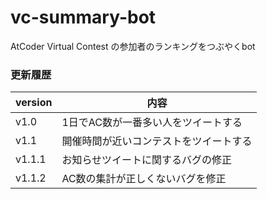 vc-summary-bot
====

AtCoder Virtual Contest の参加者のランキングをつぶやくbot

### 更新履歴
|version|内容|
|---|---|
|v1.0|1日でAC数が一番多い人をツイートする|
|v1.1|開催時間が近いコンテストをツイートする|
|v1.1.1|お知らせツイートに関するバグの修正|
|v1.1.2|AC数の集計が正しくないバグを修正|
